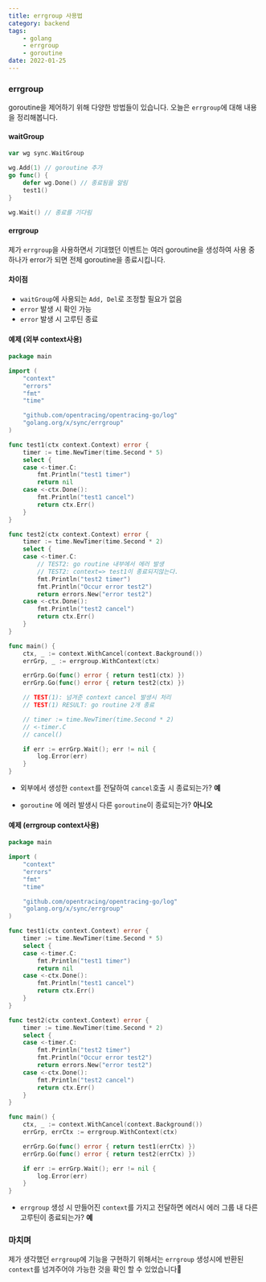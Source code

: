 ```yaml
---
title: errgroup 사용법
category: backend
tags:
	- golang
	- errgroup
	- goroutine
date: 2022-01-25
---
```


### errgroup

goroutine을 제어하기 위해 다양한 방법들이 있습니다. 오늘은 `errgroup`에 대해 내용을 정리해봅니다.

#### waitGroup

```go
var wg sync.WaitGroup

wg.Add(1) // goroutine 추가
go func() {
    defer wg.Done() // 종료됨을 알림
    test1()
}

wg.Wait() // 종료를 기다림
```

#### errgroup

제가 `errgroup`을 사용하면서 기대했던 이벤트는 여러 goroutine을 생성하여 사용 중 하나가 error가 되면 전체 goroutine을 종료시킵니다.

#### 차이점

- `waitGroup`에 사용되는 `Add, Del`로 조정할 필요가 없음
- `error` 발생 시 확인 가능
- `error` 발생 시 고루틴 종료

#### 예제 (외부 context사용)

```go
package main

import (
	"context"
	"errors"
	"fmt"
	"time"

	"github.com/opentracing/opentracing-go/log"
	"golang.org/x/sync/errgroup"
)

func test1(ctx context.Context) error {
	timer := time.NewTimer(time.Second * 5)
	select {
	case <-timer.C:
		fmt.Println("test1 timer")
		return nil
	case <-ctx.Done():
		fmt.Println("test1 cancel")
		return ctx.Err()
	}
}

func test2(ctx context.Context) error {
	timer := time.NewTimer(time.Second * 2)
	select {
	case <-timer.C:
		// TEST2: go routine 내부에서 에러 발생
		// TEST2: context=> test1이 종료되지않는다.
		fmt.Println("test2 timer")
		fmt.Println("Occur error test2")
		return errors.New("error test2")
	case <-ctx.Done():
		fmt.Println("test2 cancel")
		return ctx.Err()
	}
}

func main() {
	ctx, _ := context.WithCancel(context.Background())
	errGrp, _ := errgroup.WithContext(ctx)

	errGrp.Go(func() error { return test1(ctx) })
	errGrp.Go(func() error { return test2(ctx) })

    // TEST(1): 넘겨준 context cancel 발생시 처리
    // TEST(1) RESULT: go routine 2개 종료

	// timer := time.NewTimer(time.Second * 2)
	// <-timer.C
	// cancel()

	if err := errGrp.Wait(); err != nil {
		log.Error(err)
	}
}
```

- 외부에서 생성한 `context`를 전달하여 `cancel`호출 시 종료되는가? **예**

- `goroutine` 에 에러 발생시 다른 `goroutine`이 종료되는가? **아니오**

#### 예제 (errgroup context사용)

```go
package main

import (
	"context"
	"errors"
	"fmt"
	"time"

	"github.com/opentracing/opentracing-go/log"
	"golang.org/x/sync/errgroup"
)

func test1(ctx context.Context) error {
	timer := time.NewTimer(time.Second * 5)
	select {
	case <-timer.C:
		fmt.Println("test1 timer")
		return nil
	case <-ctx.Done():
		fmt.Println("test1 cancel")
		return ctx.Err()
	}
}

func test2(ctx context.Context) error {
	timer := time.NewTimer(time.Second * 2)
	select {
	case <-timer.C:
		fmt.Println("test2 timer")
		fmt.Println("Occur error test2")
		return errors.New("error test2")
	case <-ctx.Done():
		fmt.Println("test2 cancel")
		return ctx.Err()
	}
}

func main() {
	ctx, _ := context.WithCancel(context.Background())
	errGrp, errCtx := errgroup.WithContext(ctx)

	errGrp.Go(func() error { return test1(errCtx) })
	errGrp.Go(func() error { return test2(errCtx) })

	if err := errGrp.Wait(); err != nil {
		log.Error(err)
	}
}
```

- `errgroup` 생성 시 만들어진 `context`를 가지고 전달하면 에러시 에러 그룹 내 다른 고루틴이 종료되는가? **예**

### 마치며

제가 생각했던 `errgroup`에 기능을 구현하기 위해서는 `errgroup` 생성시에 반환된 `context`를 넘겨주어야 가능한 것을 확인 할 수 있었습니다:hugs:
